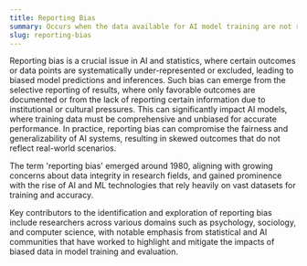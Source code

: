 ```yaml
---
title: Reporting Bias
summary: Occurs when the data available for AI model training are not representative due to systematic omissions or non-random exclusion of certain data points or outcomes.
slug: reporting-bias
---
```


Reporting bias is a crucial issue in AI and statistics, where certain outcomes or data points are systematically under-represented or excluded, leading to biased model predictions and inferences. Such bias can emerge from the selective reporting of results, where only favorable outcomes are documented or from the lack of reporting certain information due to institutional or cultural pressures. This can significantly impact AI models, where training data must be comprehensive and unbiased for accurate performance. In practice, reporting bias can compromise the fairness and generalizability of AI systems, resulting in skewed outcomes that do not reflect real-world scenarios.

The term 'reporting bias' emerged around 1980, aligning with growing concerns about data integrity in research fields, and gained prominence with the rise of AI and ML technologies that rely heavily on vast datasets for training and accuracy.

Key contributors to the identification and exploration of reporting bias include researchers across various domains such as psychology, sociology, and computer science, with notable emphasis from statistical and AI communities that have worked to highlight and mitigate the impacts of biased data in model training and evaluation.